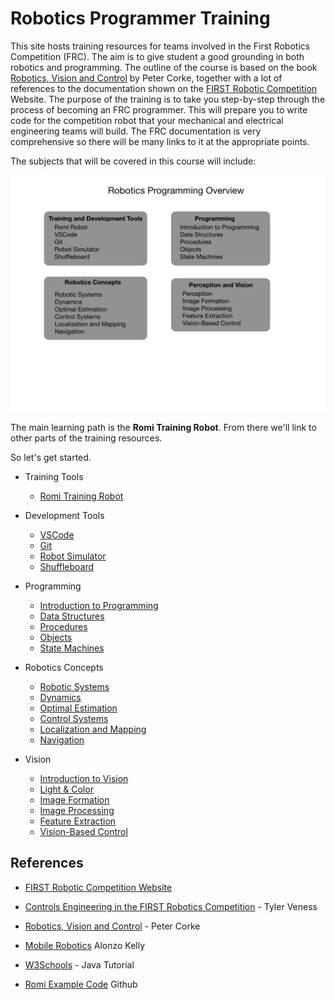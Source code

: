 # Robotics Programmer Training

This site hosts training resources for teams involved in the First Robotics Competition (FRC). The aim is to give student a good grounding in both robotics and programming.  The outline of the course is based on the book [Robotics, Vision and Control](https://petercorke.com/rvc/home/) by Peter Corke, together with a lot of references to the documentation shown on the [FIRST Robotic Competition](https://docs.wpilib.org/en/latest/index.html) Website.  The purpose of the training is to take you step-by-step through the process of becoming an FRC programmer.  This will prepare you to write code for the competition robot that your mechanical and electrical engineering teams will build. The FRC documentation is very comprehensive so there will be many links to it at the appropriate points.  

The subjects that will be covered in this course will include:

![Course Overview](images/FRCConcepts/FRCConcepts.016.jpeg)

The main learning path is the **Romi Training Robot**.  From there we'll link to other parts of the training resources.

So let's get started.

- Training Tools 
  - [Romi Training Robot](Romi/romi.md)

- Development Tools 
  - [VSCode](Tools/VSCode.md)
  - [Git](Tools/git.md) 
  - [Robot Simulator](Tools/simulator.md)
  - [Shuffleboard](Tools/shuffleboard)
  <!-- - [BabyBot](Tools/trainingRobot.md) -->
- Programming
  - [Introduction to Programming](Programming/introProgramming)
  - [Data Structures](Programming/dataStructures)
  - [Procedures](Programming/procedures)
  - [Objects](Programming/objects)
  - [State Machines](Programming/stateMachines)

  <!-- - [Computer Science](Programming/csIndex) -->

- Robotics Concepts
  - [Robotic Systems](Concepts/RobotSystem/robotSystemsIndex)
  - [Dynamics](Concepts/Dynamics/dynamicsIndex)
  - [Optimal Estimation](Concepts/OptimalEstimation/optimalEstimationIndex)
  - [Control Systems](Concepts/Control/controlIndex)
  - [Localization and Mapping](Concepts/LocalizationMapping/localization)
  - [Navigation](Concepts/Navigation/navigation)
  
- Vision  
  - [Introduction to Vision](Vision/introVision.md)
  - [Light & Color](Vision/lightColor)
  - [Image Formation](Vision/imageFormation)
  - [Image Processing](Vision/imageProcessing)
  - [Feature Extraction](Vision/featureExtraction)
  - [Vision-Based Control](Vision/controlVision)

## References
- [FIRST Robotic Competition Website](https://docs.wpilib.org/en/latest/index.html)

- [Controls Engineering in the
FIRST Robotics Competition](https://file.tavsys.net/control/controls-engineering-in-frc.pdf) - Tyler Veness 

- [Robotics, Vision and Control](https://petercorke.com/rvc/home/) - Peter Corke

- [Mobile Robotics](https://www.cambridge.org/core/books/mobile-robotics/5BF238489F9BC337C0736432C87B3091) Alonzo Kelly

- [W3Schools](https://www.w3schools.com/java/default.asp) - Java Tutorial 



- [Romi Example Code](https://github.com/mjwhite8119/romi-examples) Github 
